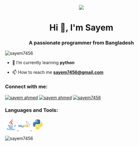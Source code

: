 <div id="header" align="center">
  <img src="https://media.giphy.com/media/M9gbBd9nbDrOTu1Mqx/giphy.gif" width="100"/>
</div>
<h1 align="center">Hi 👋, I'm Sayem</h1>
<h3 align="center">A passionate programmer from Bangladesh</h3>

<p align="left"> <img src="https://komarev.com/ghpvc/?username=sayem7456&label=Profile%20views&color=a9f505&style=flat" alt="sayem7456" /> </p>

- 🌱 I’m currently learning **python**

- 📫 How to reach me **sayem7456@gmail.com**

<h3 align="left">Connect with me:</h3>
<p align="left">
<a href="https://www.linkedin.com/in/sayem-ahmed-5b21b21b5/" target="blank"><img align="center" src="https://raw.githubusercontent.com/rahuldkjain/github-profile-readme-generator/master/src/images/icons/Social/linked-in-alt.svg" alt="sayem ahmed" height="30" width="40" /></a>
<a href="https://www.facebook.com/profile.php?id=100009572460162" target="blank"><img align="center" src="https://raw.githubusercontent.com/rahuldkjain/github-profile-readme-generator/master/src/images/icons/Social/facebook.svg" alt="sayem ahmed" height="30" width="40" /></a>
<a href="https://www.instagram.com/sayem7456/" target="blank"><img align="center" src="https://raw.githubusercontent.com/rahuldkjain/github-profile-readme-generator/master/src/images/icons/Social/instagram.svg" alt="sayem7456" height="30" width="40" /></a>
</p>

<h3 align="left">Languages and Tools:</h3>
<p align="left"> <a href="https://www.java.com" target="_blank" rel="noreferrer"> <img src="https://raw.githubusercontent.com/devicons/devicon/master/icons/java/java-original.svg" alt="java" width="40" height="40"/> </a> <a href="https://www.mysql.com/" target="_blank" rel="noreferrer"> <img src="https://raw.githubusercontent.com/devicons/devicon/master/icons/mysql/mysql-original-wordmark.svg" alt="mysql" width="40" height="40"/> </a> <a href="https://www.python.org" target="_blank" rel="noreferrer"> <img src="https://raw.githubusercontent.com/devicons/devicon/master/icons/python/python-original.svg" alt="python" width="40" height="40"/> </a> </p>

<p><img align="center" src="https://github-readme-stats.vercel.app/api/top-langs?username=sayem7456&show_icons=true&locale=en&layout=compact" alt="sayem7456" /></p>
